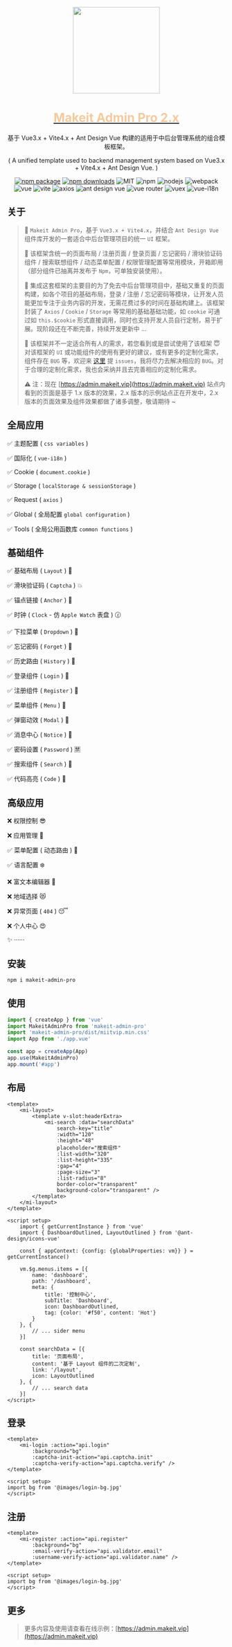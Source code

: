 <p align="center">
    <a href="https://admin.makeit.vip/">
        <img width="200" src="https://file.makeit.vip/MIITVIP/M00/00/00/K4vDRGPcbmmAG8_sAAAtlj6Tt_s562.png">
    </a>
</p>

<h1 align="center">
    <a href="https://admin.makeit.vip/" target="_blank">
        <font color="#f6ca9d">Makeit Admin Pro 2.x</font>
    </a>
</h1>

<div align="center">

基于 Vue3.x + Vite4.x + Ant Design Vue 构建的适用于中后台管理系统的组合模板框架。

( A unified template used to backend management system based on Vue3.x + Vite4.x + Ant Design Vue. )

[![npm package](https://img.shields.io/npm/v/makeit-admin-pro.svg?style=flat-square)](https://www.npmjs.com/package/makeit-admin-pro)
[![npm downloads](http://img.shields.io/npm/dm/makeit-admin-pro.svg?style=flat-square)](http://www.npmtrends.com/makeit-admin-pro)
![MIT](https://img.shields.io/badge/license-MIT-ff69b4.svg)
![npm](https://img.shields.io/badge/npm-8.1.3-orange.svg)
![nodejs](https://img.shields.io/badge/nodejs-17.7.1-red.svg)
![webpack](https://img.shields.io/badge/webpack-5.70.0-orange.svg)
![vue](https://img.shields.io/badge/vue-3.2.47-green.svg)
![vite](https://img.shields.io/badge/vite-4.1.1-yellow.svg)
![axios](https://img.shields.io/badge/axios-1.3.2-red.svg)
![ant design vue](https://img.shields.io/badge/ant%20design%20vue-3.x-blueviolet.svg)
![vue router](https://img.shields.io/badge/vue%20router-4.1.6-inactive.svg)
![vuex](https://img.shields.io/badge/vuex-4.1.0-informational.svg)
![vue-i18n](https://img.shields.io/badge/vue%20i18n-9.2.2-default.svg)

</div>

## 关于

> :triangular_flag_on_post: `Makeit Admin Pro`，基于 `Vue3.x + Vite4.x`，并结合 `Ant Design Vue` 组件库开发的一套适合中后台管理项目的统一 `UI` 框架。
> >
> :beginner: 该框架含统一的页面布局 / 注册页面 / 登录页面 / 忘记密码 / 滑块验证码组件 / 搜索联想组件 / 动态菜单配置 / 权限管理配置等常用模块，开箱即用（部分组件已抽离并发布于 `Npm`，可单独安装使用）。
> >
> :lollipop: 集成这套框架的主要目的为了免去中后台管理项目中，基础又重复的页面构建，如各个项目的基础布局，登录 / 注册 / 忘记密码等模块，让开发人员能更加专注于业务内容的开发，无需花费过多的时间在基础构建上。该框架封装了 `Axios` / `Cookie` / `Storage` 等常用的基础基础功能，如 `cookie` 可通过如 `this.$cookie` 形式直接调用，同时也支持开发人员自行定制，易于扩展。现阶段还在不断完善，持续开发更新中 ...
> >
> :bug: 该框架并不一定适合所有人的需求，若您看到或是尝试使用了该框架 :innocent: 对该框架的 `UI` 或功能组件的使用有更好的建议，或有更多的定制化需求，组件存在 `BUG` 等，欢迎来 [这里](https://github.com/lirongtong/miitvip-vue-admin-manager/issues) 提 `issues`，我将尽力去解决相应的 `BUG`。对于合理的定制化需求，我也会采纳并且去完善相应的定制化需求。
> >
> :warning: 注：现在 [https://admin.makeit.vip](https://admin.makeit.vip) 站点内看到的页面是基于 1.x 版本的效果，2.x 版本的示例站点正在开发中，2.x 版本的页面效果及组件效果都做了诸多调整，敬请期待 ~

## 全局应用

:white_check_mark: 主题配置 ( `css variables` )

:white_check_mark: 国际化 ( `vue-i18n` )

:white_check_mark: Cookie ( `document.cookie` )

:white_check_mark: Storage ( `localStorage & sessionStorage` )

:white_check_mark: Request ( `axios` )

:white_check_mark: Global ( 全局配置 `global configuration` )

:white_check_mark: Tools ( 全局公用函数库 `common functions` )

## 基础组件

:white_check_mark: 基础布局 ( `Layout` ) :sparkling_heart:

:white_check_mark: 滑块验证码 ( `Captcha` ) :collision:

:white_check_mark: 锚点链接 ( `Anchor` ) :balloon:

:white_check_mark: 时钟 ( `Clock` - 仿 `Apple Watch` 表盘 ) :clock130:

:white_check_mark: 下拉菜单 ( `Dropdown` ) :palm_tree:

:white_check_mark: 忘记密码 ( `Forget` ) :hammer:

:white_check_mark: 历史路由 ( `History` ) :guitar:

:white_check_mark: 登录组件 ( `Login` ) :cherries:

:white_check_mark: 注册组件 ( `Register` ) :european_castle:

:white_check_mark: 菜单组件 ( `Menu` ) :rocket:

:white_check_mark: 弹窗动效 ( `Modal` ) :traffic_light:

:white_check_mark: 消息中心 ( `Notice` ) :round_pushpin:

:white_check_mark: 密码设置 ( `Password` ) :u7981:

:white_check_mark: 搜索组件 ( `Search` ) :bookmark_tabs:

:white_check_mark: 代码高亮 ( `Code` ) :flight_arrival:

## 高级应用

:x: 权限控制 :sunglasses:

:x: 应用管理 :rose:

:white_check_mark: 菜单配置 ( 动态路由 ) :triangular_flag_on_post:

:white_check_mark: 语言配置 :snowflake:

:x: 富文本编辑器 :ocean:

:x: 地域选择 :heart_eyes_cat:

:x: 异常页面 ( `404` ) :sleeping:

:x: 个人中心 :heart_eyes:

:sparkles: ······

## 安装

```bash
npm i makeit-admin-pro
```

## 使用

```ts
import { createApp } from 'vue'
import MakeitAdminPro from 'makeit-admin-pro'
import 'makeit-admin-pro/dist/miitvip.min.css'
import App from './app.vue'

const app = createApp(App)
app.use(MakeitAdminPro)
app.mount('#app')
```

## 布局

```vue
<template>
    <mi-layout>
        <template v-slot:headerExtra>
            <mi-search :data="searchData"
                search-key="title"
                :width="120"
                :height="48"
                placeholder="搜索组件"
                :list-width="320"
                :list-height="335"
                :gap="4"
                :page-size="3"
                :list-radius="8"
                border-color="transparent"
                background-color="transparent" />
        </template>
    </mi-layout>
</template>

<script setup>
    import { getCurrentInstance } from 'vue'
    import { DashboardOutlined, LayoutOutlined } from '@ant-design/icons-vue'

    const { appContext: {config: {globalProperties: vm}} } = getCurrentInstance()

    vm.$g.menus.items = [{
        name: 'dashboard',
        path: '/dashboard',
        meta: {
            title: '控制中心',
            subTitle: 'Dashboard',
            icon: DashboardOutlined,
            tag: {color: '#f50', content: 'Hot'}
        }
    }, {
        // ... sider menu
    }]
    
    const searchData = [{
        title: '页面布局',
        content: '基于 Layout 组件的二次定制',
        link: '/layout',
        icon: LayoutOutlined
    }, {
        // ... search data
    }]
</script>
```

## 登录

```vue
<template>
    <mi-login :action="api.login"
        :background="bg"
        :captcha-init-action="api.captcha.init"
        :captcha-verify-action="api.captcha.verify" />
</template>

<script setup>
import bg from '@images/login-bg.jpg'
</script>
```

## 注册

```vue
<template>
    <mi-register :action="api.register"
        :background="bg"
        :email-verify-action="api.validator.email"
        :username-verify-action="api.validator.name" />
</template>

<script setup>
import bg from '@images/login-bg.jpg'
</script>
```

## 更多

> 更多内容及使用请查看在线示例：[https://admin.makeit.vip](https://admin.makeit.vip)
